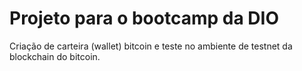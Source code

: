 # Projeto para o bootcamp da DIO
Criação de carteira (wallet) bitcoin e teste no ambiente de testnet da blockchain do bitcoin.

